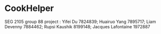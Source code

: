 # CookHelper
SEG 2105 group 88 project : Yifei Du 7824839; Huairuo Yang 7895717; Liam Devenny 7884462; Rupsi Kaushik 8199148; Jacques Lafontaine 1972887
